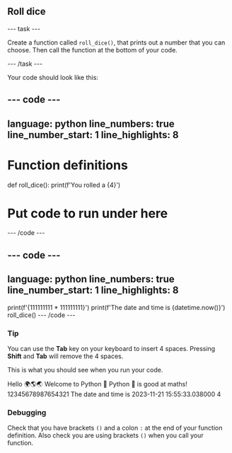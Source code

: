 <h2 class="c-project-heading--task">Roll dice</h2>

--- task ---

Create a function called `roll_dice()`, that prints out a number that you can choose. Then call the function at the bottom of your code.

--- /task ---

Your code should look like this:

--- code ---
---
language: python
line_numbers: true
line_number_start: 1
line_highlights: 8
---
# Function definitions        

def roll_dice():
    print(f'You rolled a {4}')
    
# Put code to run under here
--- /code ---

--- code ---
---
language: python
line_numbers: true
line_number_start: 1
line_highlights: 8
---
print(f'{111111111 * 111111111}')
print(f'The date and time is {datetime.now()}')
roll_dice()
--- /code ---

<div class="c-project-callout c-project-callout--tip">

### Tip

You can use the **Tab** key on your keyboard to insert 4 spaces. Pressing **Shift** and **Tab** will remove the 4 spaces.

</div>

This is what you should see when you run your code.

<div class="c-project-output">
Hello 🌍🌎🌏
Welcome to Python 🐍
Python 🐍 is good at maths!
12345678987654321
The date and time is 2023-11-21 15:55:33.038000
4
</div>

<div class="c-project-callout c-project-callout--debug">

### Debugging

Check that you have brackets `()` and a colon `:` at the end of your function definition. Also check you are using brackets `()` when you call your function.

</div>
